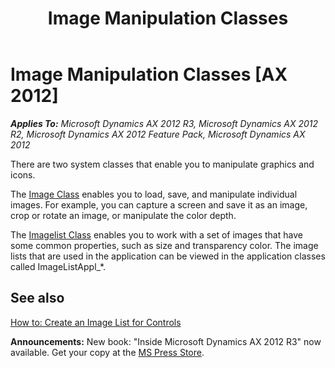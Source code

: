 ﻿---
title: Image Manipulation Classes
TOCTitle: Image Manipulation Classes
ms:assetid: c73be73b-ba5d-4f67-9e5b-87151cd24dc2
ms:mtpsurl: https://msdn.microsoft.com/en-us/library/Aa866765(v=AX.60)
ms:contentKeyID: 35251139
ms.date: 05/18/2015
mtps_version: v=AX.60
---

# Image Manipulation Classes [AX 2012]


_**Applies To:** Microsoft Dynamics AX 2012 R3, Microsoft Dynamics AX 2012 R2, Microsoft Dynamics AX 2012 Feature Pack, Microsoft Dynamics AX 2012_

There are two system classes that enable you to manipulate graphics and icons.

The [Image Class](https://msdn.microsoft.com/en-us/library/gg910986\(v=ax.60\)) enables you to load, save, and manipulate individual images. For example, you can capture a screen and save it as an image, crop or rotate an image, or manipulate the color depth.

The [Imagelist Class](https://msdn.microsoft.com/en-us/library/gg911024\(v=ax.60\)) enables you to work with a set of images that have some common properties, such as size and transparency color. The image lists that are used in the application can be viewed in the application classes called ImageListAppl\_\*.

## See also

[How to: Create an Image List for Controls](how-to-create-an-image-list-for-controls.md)

  
**Announcements:** New book: "Inside Microsoft Dynamics AX 2012 R3" now available. Get your copy at the [MS Press Store](https://www.microsoftpressstore.com/store/inside-microsoft-dynamics-ax-2012-r3-9780735685109).

